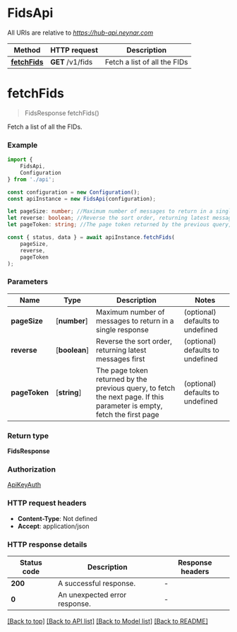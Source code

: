 # FidsApi

All URIs are relative to *https://hub-api.neynar.com*

|Method | HTTP request | Description|
|------------- | ------------- | -------------|
|[**fetchFids**](#fetchfids) | **GET** /v1/fids | Fetch a list of all the FIDs|

# **fetchFids**
> FidsResponse fetchFids()

Fetch a list of all the FIDs.

### Example

```typescript
import {
    FidsApi,
    Configuration
} from './api';

const configuration = new Configuration();
const apiInstance = new FidsApi(configuration);

let pageSize: number; //Maximum number of messages to return in a single response (optional) (default to undefined)
let reverse: boolean; //Reverse the sort order, returning latest messages first (optional) (default to undefined)
let pageToken: string; //The page token returned by the previous query, to fetch the next page. If this parameter is empty, fetch the first page (optional) (default to undefined)

const { status, data } = await apiInstance.fetchFids(
    pageSize,
    reverse,
    pageToken
);
```

### Parameters

|Name | Type | Description  | Notes|
|------------- | ------------- | ------------- | -------------|
| **pageSize** | [**number**] | Maximum number of messages to return in a single response | (optional) defaults to undefined|
| **reverse** | [**boolean**] | Reverse the sort order, returning latest messages first | (optional) defaults to undefined|
| **pageToken** | [**string**] | The page token returned by the previous query, to fetch the next page. If this parameter is empty, fetch the first page | (optional) defaults to undefined|


### Return type

**FidsResponse**

### Authorization

[ApiKeyAuth](../README.md#ApiKeyAuth)

### HTTP request headers

 - **Content-Type**: Not defined
 - **Accept**: application/json


### HTTP response details
| Status code | Description | Response headers |
|-------------|-------------|------------------|
|**200** | A successful response. |  -  |
|**0** | An unexpected error response. |  -  |

[[Back to top]](#) [[Back to API list]](../README.md#documentation-for-api-endpoints) [[Back to Model list]](../README.md#documentation-for-models) [[Back to README]](../README.md)

